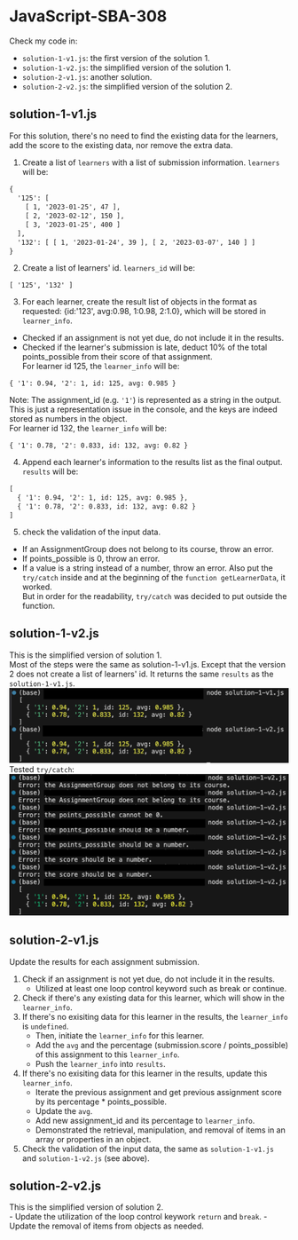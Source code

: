 # JavaScript-SBA-308

Check my code in:
- ```solution-1-v1.js```: the first version of the solution 1.
- ```solution-1-v2.js```: the simplified version of the solution 1.
- ```solution-2-v1.js```: another solution.
- ```solution-2-v2.js```: the simplified version of the solution 2.

## solution-1-v1.js
For this solution, there's no need to find the existing data for the learners, add the score to the existing data, nor remove the extra data.
1. Create a list of ```learners``` with a list of submission information. ```learners``` will be:
```
{
  '125': [
    [ 1, '2023-01-25', 47 ],
    [ 2, '2023-02-12', 150 ],
    [ 3, '2023-01-25', 400 ]
  ],
  '132': [ [ 1, '2023-01-24', 39 ], [ 2, '2023-03-07', 140 ] ]
}
```
2. Create a list of learners' id. ```learners_id``` will be:
```
[ '125', '132' ]
```
3. For each learner, create the result list of objects in the format as requested: {id:'123', avg:0.98, 1:0.98, 2:1.0}, which will be stored in ```learner_info```.
- Checked if an assignment is not yet due, do not include it in the results.
- Checked if the learner's submission is late, deduct 10% of the total points_possible from their score of that assignment.   
For learner id 125, the ```learner_info``` will be:
```
{ '1': 0.94, '2': 1, id: 125, avg: 0.985 }
```
Note: The assignment_id (e.g. ```'1'```) is represented as a string in the output. This is just a representation issue in the console, and the keys are indeed stored as numbers in the object.  
For learner id 132, the ```learner_info``` will be:
```
{ '1': 0.78, '2': 0.833, id: 132, avg: 0.82 }
```
4. Append each learner's information to the results list as the final output. ```results``` will be:
```
[
  { '1': 0.94, '2': 1, id: 125, avg: 0.985 },
  { '1': 0.78, '2': 0.833, id: 132, avg: 0.82 }
]
```
5. check the validation of the input data.
- If an AssignmentGroup does not belong to its course, throw an error.
- If points_possible is 0, throw an error.
- If a value is a string instead of a number, throw an error.
Also put the ```try/catch``` inside and at the beginning of the ```function getLearnerData```, it worked.  
But in order for the readability, ```try/catch``` was decided to put outside the function.

## solution-1-v2.js
This is the simplified version of solution 1.  
Most of the steps were the same as solution-1-v1.js.
Except that the version 2 does not create a list of learners' id.
It returns the same ```results``` as the ```solution-1-v1.js```.  
![results](./results.png)
Tested ```try/catch```:  
![trycatch](./trycatch.png)

## solution-2-v1.js
Update the results for each assignment submission.
1. Check if an assignment is not yet due, do not include it in the results.   
    - Utilized at least one loop control keyword such as break or continue.
2. Check if there's any existing data for this learner, which will show in the ```learner_info```.
3. If there's no exisiting data for this learner in the results, the ```learner_info``` is ```undefined```. 
    - Then, initiate the ```learner_info``` for this learner. 
    - Add the `avg` and the percentage (submission.score / points_possible) of this assignment to this ```learner_info```. 
    - Push the ```learner_info``` into ```results```. 
4. If there's no exisiting data for this learner in the results, update this ```learner_info```. 
    - Iterate the previous assignment and get previous assignment score by its percentage * points_possible. 
    - Update the ```avg```.
    - Add new assignment_id and its percentage to ```learner_info```.
    - Demonstrated the retrieval, manipulation, and removal of items in an array or properties in an object.
5. Check the validation of the input data, the same as ```solution-1-v1.js``` and ```solution-1-v2.js``` (see above).

## solution-2-v2.js
This is the simplified version of solution 2.  
    - Update the utilization of the loop control keywork ```return``` and ```break```.
    - Update the removal of items from objects as needed.